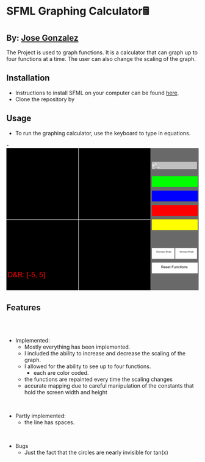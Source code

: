 # SFML Graphing Calculator🖩
## By: <ins> Jose Gonzalez </ins>
The Project is used to graph functions. It is a calculator that can graph up to four functions at a time.
The user can also change the scaling of the graph.




## Installation

- Instructions to install SFML on your computer can be found [here](https://www.sfml-dev.org/tutorials/2.5/start-linux.php).
- Clone the repository by 

## Usage
- To run the graphing calculator, use the keyboard to type in equations.

-![input/output of calc](pics/calc.gif)

## Features

<br><br>

- Implemented:
  - Mostly everything has been implemented. 
  - I included the ability to increase and decrease the scaling of the graph.
  - I allowed for the ability to see up to four functions.
    - each are color coded.
  - the functions are repainted every time the scaling changes
  - accurate mapping due to careful manipulation of the constants that hold the screen width and height

<br>

- Partly implemented:
  - the line has spaces.

<br>

- Bugs
  - Just the fact that the circles are nearly invisible for tan(x)

